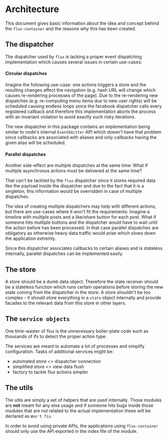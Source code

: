 # Architecture

This document gives basic information about the idea and concept behind the ``flux-container``
and the reasons why this has been created.

## The dispatcher

The dispatcher used by ``flux`` is lacking a proper event dispatching implementation which
causes several issues in certain use-cases:

#### Circular dispatches

Imagine the following use-case: one actions triggers a store and the resulting changes
affect the navigation (e.g. hash URL will change which causes re-rendering processes of the page).
Due to the re-rendering new dispatches (e.g. re-computing menu items due to new user rights)
will be scheduled causing endless loops since the facebook dispatcher calls every registered callback and
therefore this implementation aborts the process with an invariant violation to avoid exactly such risky iterations.

The new dispatcher in this package contains an implementation being similar to node's internal ``EventEmitter`` API which doesn't have that problem since
callbacks are associated with aliases and only callbacks having the given alias will be scheduled.

#### Parallel dispatches

Another side-effect are multiple dispatches at the same time:
What if multiple asynchronus actions must be delivered at the same time?

That can't be tackled by the ``flux`` dispatcher since it stores required data like the payload
inside the dispatcher and due to the fact that it is a singleton,
this information would be overridden in case of multiple dispatches.

The idea of creating multiple dispatchers may help with different actions, but there are use-cases where it
won't fit the requirements:
Imagine a timeline with multiple posts and a like/share button for each post.
What if someone hits multiple buttons and the dispatcher would have to wait until the action before has been processed.
In that case parallel dispatches are obligatory as otherwise heavy data traffic would
arise which slows down the application extremly.

Since this dispatcher associates callbacks to certain aliases and is stateless internally,
parallel dispatches can be implemented easily.

## The store

A store should be a dumb data object.
Therefore the state receiver should be a stateless function which runs certain operations before storing
the new state coming from the dispatcher in the store. A store shouldn't be too complex - it should
store everything in a ``state`` object internally and provide facades to the relevant data from this store in other layers.

## The ``service objects``

One time-waster of flux is the unnecessary boiler-plate code such as
thousands of ifs to detect the proper action type.

The services are meant to automate a lot of processes and simplify configuration.
Tasks of additional services might be:

- automated store <> dispatcher connection
- simplified store <> view data flush
- factory to tackle flux actions simpler

## The utils

The utils are simply a set of helpers that are used internally.
Those modules are __not__ meant for any else usage and if someone hits bugs
inside those modules that are not related to the actual implementation these will be declared as ``Won't fix``.

In order to avoid using private APIs, the applications using ``flux-container`` should only use the API exported in the index file of the module.
